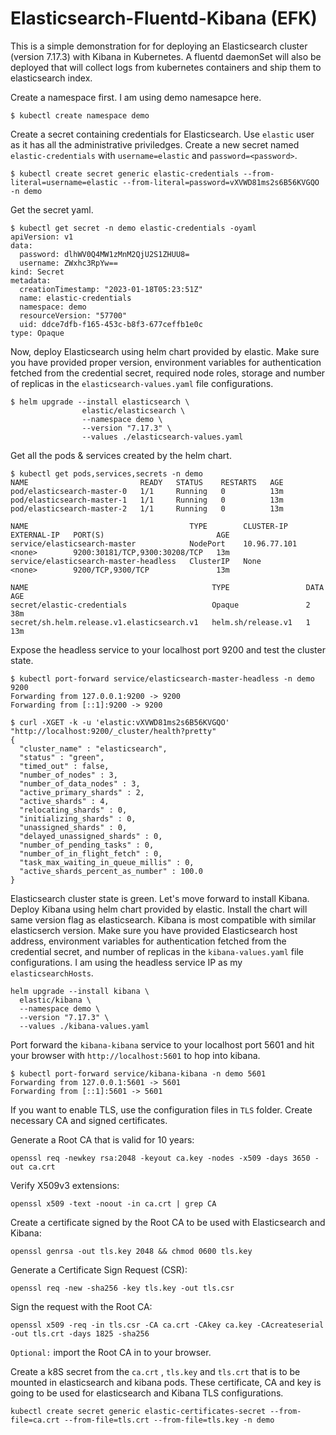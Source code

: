 # Elasticsearch-Fluentd-Kibana (EFK)

This is a simple demonstration for for deploying an Elasticsearch cluster (version 7.17.3) with Kibana in Kubernetes. A fluentd daemonSet will also be deployed that will collect logs from kubernetes containers and ship them to elasticsearch index. 

Create a namespace first. I am using demo namesapce here. 
```
$ kubectl create namespace demo
```

Create a secret containing credentials for Elasticsearch. Use `elastic` user as it has all the administrative priviledges. Create a new secret named `elastic-credentials` with `username=elastic` and `password=<password>`.

```
$ kubectl create secret generic elastic-credentials --from-literal=username=elastic --from-literal=password=vXVWD81ms2s6B56KVGQO -n demo
```

Get the secret yaml.

```
$ kubectl get secret -n demo elastic-credentials -oyaml
apiVersion: v1
data:
  password: dlhWV0Q4MW1zMnM2QjU2S1ZHUU8=
  username: ZWxhc3RpYw==
kind: Secret
metadata:
  creationTimestamp: "2023-01-18T05:23:51Z"
  name: elastic-credentials
  namespace: demo
  resourceVersion: "57700"
  uid: ddce7dfb-f165-453c-b8f3-677ceffb1e0c
type: Opaque
```

Now, deploy Elasticsearch using helm chart provided by elastic. Make sure you have provided proper version, environment variables for authentication fetched from the credential secret, required node roles, storage and number of replicas in the `elasticsearch-values.yaml` file configurations. 
```
$ helm upgrade --install elasticsearch \
                elastic/elasticsearch \
                --namespace demo \
                --version "7.17.3" \
                --values ./elasticsearch-values.yaml 
```

Get all the pods & services created by the helm chart.

```
$ kubectl get pods,services,secrets -n demo
NAME                         READY   STATUS    RESTARTS   AGE
pod/elasticsearch-master-0   1/1     Running   0          13m
pod/elasticsearch-master-1   1/1     Running   0          13m
pod/elasticsearch-master-2   1/1     Running   0          13m

NAME                                    TYPE        CLUSTER-IP     EXTERNAL-IP   PORT(S)                         AGE
service/elasticsearch-master            NodePort    10.96.77.101   <none>        9200:30181/TCP,9300:30208/TCP   13m
service/elasticsearch-master-headless   ClusterIP   None           <none>        9200/TCP,9300/TCP               13m

NAME                                         TYPE                 DATA   AGE
secret/elastic-credentials                   Opaque               2      38m
secret/sh.helm.release.v1.elasticsearch.v1   helm.sh/release.v1   1      13m
```

Expose the headless service to your localhost port 9200 and test the cluster state.
```
$ kubectl port-forward service/elasticsearch-master-headless -n demo 9200
Forwarding from 127.0.0.1:9200 -> 9200
Forwarding from [::1]:9200 -> 9200
```
```
$ curl -XGET -k -u 'elastic:vXVWD81ms2s6B56KVGQO' "http://localhost:9200/_cluster/health?pretty"
{
  "cluster_name" : "elasticsearch",
  "status" : "green",
  "timed_out" : false,
  "number_of_nodes" : 3,
  "number_of_data_nodes" : 3,
  "active_primary_shards" : 2,
  "active_shards" : 4,
  "relocating_shards" : 0,
  "initializing_shards" : 0,
  "unassigned_shards" : 0,
  "delayed_unassigned_shards" : 0,
  "number_of_pending_tasks" : 0,
  "number_of_in_flight_fetch" : 0,
  "task_max_waiting_in_queue_millis" : 0,
  "active_shards_percent_as_number" : 100.0
}
```

Elasticsearch cluster state is green. Let's move forward to install Kibana. Deploy Kibana using helm chart provided by elastic. Install the chart will same version flag as elasticsearch. Kibana is most compatible with similar elasticserch version. Make sure you have provided Elasticsearch host address, environment variables for authentication fetched from the credential secret, and number of replicas in the `kibana-values.yaml` file configurations. I am using the headless service IP as my `elasticsearchHosts`.

```
helm upgrade --install kibana \
  elastic/kibana \
  --namespace demo \
  --version "7.17.3" \
  --values ./kibana-values.yaml
```

Port forward the `kibana-kibana` service to your localhost port 5601 and hit your browser with `http://localhost:5601` to hop into kibana.

```
$ kubectl port-forward service/kibana-kibana -n demo 5601
Forwarding from 127.0.0.1:5601 -> 5601
Forwarding from [::1]:5601 -> 5601
```

If you want to enable TLS, use the configuration files in `TLS` folder. Create necessary CA and signed certificates.

Generate a Root CA that is valid for 10 years:
```
openssl req -newkey rsa:2048 -keyout ca.key -nodes -x509 -days 3650 -out ca.crt
```
Verify X509v3 extensions:
```
openssl x509 -text -noout -in ca.crt | grep CA
```
Create a certificate signed by the Root CA to be used with Elasticsearch and Kibana:
```
openssl genrsa -out tls.key 2048 && chmod 0600 tls.key
```

Generate a Certificate Sign Request (CSR):
```
openssl req -new -sha256 -key tls.key -out tls.csr
```

Sign the request with the Root CA:
```
openssl x509 -req -in tls.csr -CA ca.crt -CAkey ca.key -CAcreateserial -out tls.crt -days 1825 -sha256
```

`Optional:` import the Root CA in to your browser.

Create a k8S secret from the `ca.crt` , `tls.key` and `tls.crt` that is to be mounted in elasticsearch and kibana pods. These certificate, CA and key is going to be used for elasticsearch and Kibana TLS configurations.

```
kubectl create secret generic elastic-certificates-secret --from-file=ca.crt --from-file=tls.crt --from-file=tls.key -n demo
```


